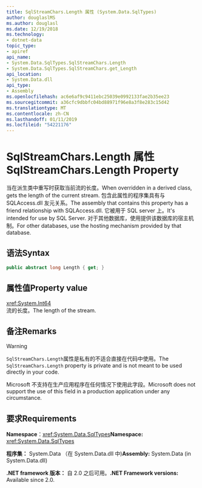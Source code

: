 ```yaml
---
title: SqlStreamChars.Length 属性 (System.Data.SqlTypes)
author: douglaslMS
ms.author: douglasl
ms.date: 12/19/2018
ms.technology:
- dotnet-data
topic_type:
- apiref
api_name:
- System.Data.SqlTypes.SqlStreamChars.Length
- System.Data.SqlTypes.SqlStreamChars.get_Length
api_location:
- System.Data.dll
api_type:
- Assembly
ms.openlocfilehash: ac6e6af9c9411ebc25039e0992133fae2b35ee23
ms.sourcegitcommit: a36cfc9dbbfc04bd88971f96e8a3f8e283c15d42
ms.translationtype: MT
ms.contentlocale: zh-CN
ms.lasthandoff: 01/11/2019
ms.locfileid: "54221176"
---
```

# <a name="sqlstreamcharslength-property"></a><span data-ttu-id="1bb8e-102">SqlStreamChars.Length 属性</span><span class="sxs-lookup"><span data-stu-id="1bb8e-102">SqlStreamChars.Length Property</span></span>

<span data-ttu-id="1bb8e-103">当在派生类中重写时获取当前流的长度。</span><span class="sxs-lookup"><span data-stu-id="1bb8e-103">When overridden in a derived class, gets the length of the current stream.</span></span> <span data-ttu-id="1bb8e-104">包含此属性的程序集具有与 SQLAccess.dll 友元关系。</span><span class="sxs-lookup"><span data-stu-id="1bb8e-104">The assembly that contains this property has a friend relationship with SQLAccess.dll.</span></span> <span data-ttu-id="1bb8e-105">它被用于 SQL server 上。</span><span class="sxs-lookup"><span data-stu-id="1bb8e-105">It's intended for use by SQL Server.</span></span> <span data-ttu-id="1bb8e-106">对于其他数据库，使用提供该数据库的宿主机制。</span><span class="sxs-lookup"><span data-stu-id="1bb8e-106">For other databases, use the hosting mechanism provided by that database.</span></span>

## <a name="syntax"></a><span data-ttu-id="1bb8e-107">语法</span><span class="sxs-lookup"><span data-stu-id="1bb8e-107">Syntax</span></span>

```csharp
public abstract long Length { get; }
```

## <a name="property-value"></a><span data-ttu-id="1bb8e-108">属性值</span><span class="sxs-lookup"><span data-stu-id="1bb8e-108">Property value</span></span>

<xref:System.Int64>\
<span data-ttu-id="1bb8e-109">流的长度。</span><span class="sxs-lookup"><span data-stu-id="1bb8e-109">The length of the stream.</span></span>

## <a name="remarks"></a><span data-ttu-id="1bb8e-110">备注</span><span class="sxs-lookup"><span data-stu-id="1bb8e-110">Remarks</span></span>

> [!WARNING]
> <span data-ttu-id="1bb8e-111">`SqlStreamChars.Length`属性是私有的不适合直接在代码中使用。</span><span class="sxs-lookup"><span data-stu-id="1bb8e-111">The `SqlStreamChars.Length` property is private and is not meant to be used directly in your code.</span></span>
>
> <span data-ttu-id="1bb8e-112">Microsoft 不支持在生产应用程序在任何情况下使用此字段。</span><span class="sxs-lookup"><span data-stu-id="1bb8e-112">Microsoft does not support the use of this field in a production application under any circumstance.</span></span>

## <a name="requirements"></a><span data-ttu-id="1bb8e-113">要求</span><span class="sxs-lookup"><span data-stu-id="1bb8e-113">Requirements</span></span>

<span data-ttu-id="1bb8e-114">**Namespace**：<xref:System.Data.SqlTypes></span><span class="sxs-lookup"><span data-stu-id="1bb8e-114">**Namespace:** <xref:System.Data.SqlTypes></span></span>

<span data-ttu-id="1bb8e-115">**程序集：** System.Data （在 System.Data.dll 中)</span><span class="sxs-lookup"><span data-stu-id="1bb8e-115">**Assembly:** System.Data (in System.Data.dll)</span></span>

<span data-ttu-id="1bb8e-116">**.NET framework 版本：** 自 2.0 之后可用。</span><span class="sxs-lookup"><span data-stu-id="1bb8e-116">**.NET Framework versions:** Available since 2.0.</span></span>
